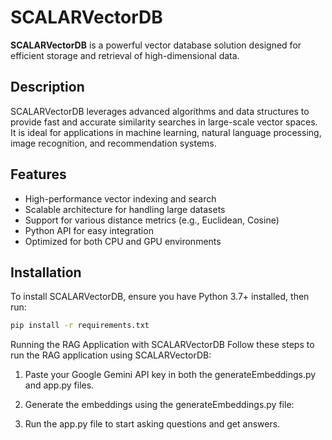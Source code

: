 # SCALARVectorDB

**SCALARVectorDB** is a powerful vector database solution designed for efficient storage and retrieval of high-dimensional data.

## Description

SCALARVectorDB leverages advanced algorithms and data structures to provide fast and accurate similarity searches in large-scale vector spaces. It is ideal for applications in machine learning, natural language processing, image recognition, and recommendation systems.

## Features

- High-performance vector indexing and search
- Scalable architecture for handling large datasets
- Support for various distance metrics (e.g., Euclidean, Cosine)
- Python API for easy integration
- Optimized for both CPU and GPU environments

## Installation

To install SCALARVectorDB, ensure you have Python 3.7+ installed, then run:

```bash
pip install -r requirements.txt
```

Running the RAG Application with SCALARVectorDB
Follow these steps to run the RAG application using SCALARVectorDB:

1. Paste your Google Gemini API key in both the generateEmbeddings.py and app.py files.

2. Generate the embeddings using the generateEmbeddings.py file:

3. Run the app.py file to start asking questions and get answers.